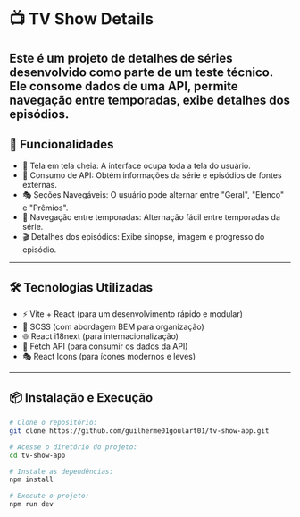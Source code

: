 # 📺 TV Show Details

Este é um projeto de detalhes de séries desenvolvido como parte de um teste técnico. Ele consome dados de uma API, permite navegação entre temporadas, exibe detalhes dos episódios.
---

## 🚀 Funcionalidades

- 📌 Tela em tela cheia: A interface ocupa toda a tela do usuário.  
- 🔄 Consumo de API: Obtém informações da série e episódios de fontes externas.  
- 🎭 Seções Navegáveis: O usuário pode alternar entre "Geral", "Elenco" e "Prêmios".  
- 📅 Navegação entre temporadas: Alternação fácil entre temporadas da série.  
- 🎬 Detalhes dos episódios: Exibe sinopse, imagem e progresso do episódio.  

---

## 🛠️ Tecnologias Utilizadas

- ⚡ Vite + React (para um desenvolvimento rápido e modular)  
- 🎨 SCSS (com abordagem BEM para organização)  
- 🌐 React i18next (para internacionalização)  
- 📡 Fetch API (para consumir os dados da API)  
- 🎭 React Icons (para ícones modernos e leves)  

---

## 📦 Instalação e Execução

```sh
# Clone o repositório:
git clone https://github.com/guilherme01goulart01/tv-show-app.git

# Acesse o diretório do projeto:
cd tv-show-app

# Instale as dependências:
npm install

# Execute o projeto:
npm run dev
